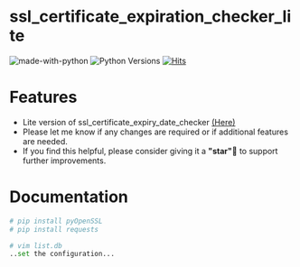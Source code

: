 # ssl_certificate_expiration_checker_lite
![made-with-python][made-with-python]
![Python Versions][pyversion-button]
[![Hits](https://hits.seeyoufarm.com/api/count/incr/badge.svg?url=https%3A%2F%2Fgithub.com%2Fpassword123456%2Fhit-counter&count_bg=%2379C83D&title_bg=%23555555&icon=&icon_color=%23E7E7E7&title=hits&edge_flat=false)](https://hits.seeyoufarm.com)

[pyversion-button]: https://img.shields.io/pypi/pyversions/Markdown.svg
[made-with-python]: https://img.shields.io/badge/Made%20with-Python-1f425f.svg


# Features
- Lite version of ssl_certificate_expiry_date_checker [(Here)](https://github.com/password123456/ssl_certificate_expiry_date_checker)
- Please let me know if any changes are required or if additional features are needed.
- If you find this helpful, please consider giving it a **"star"**:star2: to support further improvements.
 
# Documentation
```python
# pip install pyOpenSSL
# pip install requests

# vim list.db
..set the configuration...
```
